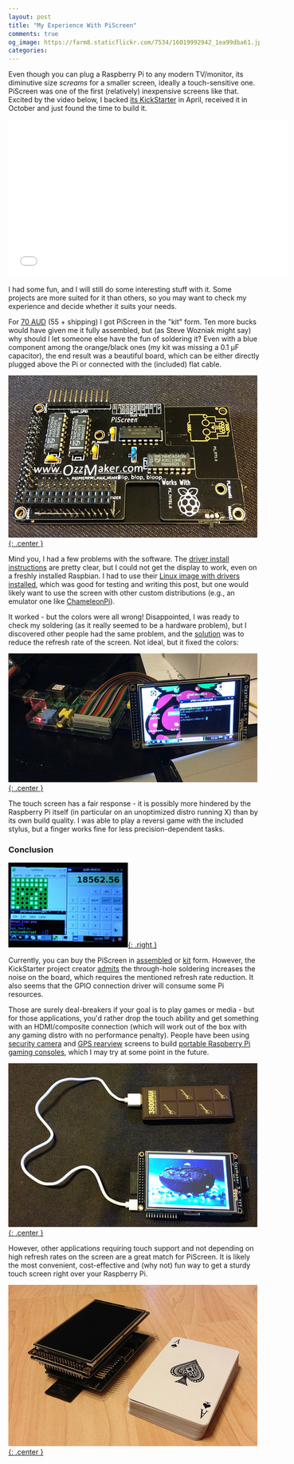 ```yaml
---
layout: post
title: "My Experience With PiScreen"
comments: true
og_image: https://farm8.staticflickr.com/7534/16019992942_1ea99dba61.jpg
categories:
---
```


Even though you can plug a Raspberry Pi to any modern TV/monitor, its diminutive size *screams* for a smaller screen, ideally a touch-sensitive one. PiScreen was one of the first (relatively) inexpensive screens like that. Excited by the video below, I backed [its KickStarter][1] in April, received it in October and just found the time to build it.

<p style="text-align:center"><iframe width="560" height="315" src="//www.youtube.com/embed/sM0-iksBXDc" frameborder="0" allowfullscreen></iframe></p>

I had some fun, and I will still do some interesting stuff with it. Some projects are more suited for it than others, so you may want to check my experience and decide whether it suits your needs.

<!--more-->

For [70 AUD][5] (55 + shipping) I got PiScreen in the "kit" form. Ten more bucks would have given me it fully assembled, but (as Steve Wozniak might say) why should I let someone else have the fun of soldering it? Even with a blue component among the orange/black ones (my kit was missing a 0.1 μF capacitor), the end result was a beautiful board, which can be either directly plugged above the Pi or connected with the (included) flat cable.

[![PiScreen after my soldering job ](/img/2014/12/pi1.jpg){: .center }](https://www.flickr.com/photos/chesterbr/15401048483)

Mind you, I had a few problems with the software. The [driver install instructions][7] are pretty clear, but I could not get the display to work, even on a freshly installed Raspbian. I had to use their [Linux image with drivers installed][8], which was good for testing and writing this post, but one would likely want to use the screen with other custom distributions (e.g., an emulator one like [ChameleonPi][9]).

It worked - but the colors were all wrong! Disappointed, I was ready to check my soldering (as it really seemed to be a hardware problem), but I discovered other people had the same problem, and the [solution][2] was to reduce the refresh rate of the screen. Not ideal, but it fixed the colors:

[![PiScreen with a flat cable, running Ruby (irb) ](/img/2014/12/pi2.jpg){: .center }](https://www.flickr.com/photos/chesterbr/16019991552)

The touch screen has a fair response - it is possibly more hindered by the Raspberry Pi itself (in particular on an unoptimized distro running X) than by its own build quality. I was able to play a reversi game with the included stylus, but a finger works fine for less precision-dependent tasks.

### Conclusion

[![PiScreen showing some windows ](/img/2014/12/pi3.jpg){: .right }](https://www.flickr.com/photos/chesterbr/15401045533)

Currently, you can buy the PiScreen in [assembled][3] or [kit][4] form. However, the KickStarter project creator [admits][10] the through-hole soldering increases the noise on the board, which requires the mentioned refresh rate reduction. It also seems that the GPIO connection driver will consume some Pi resources.

Those are surely deal-breakers if your goal is to play games or media - but for those applications, you'd rather drop the touch ability and get something with an HDMI/composite connection (which will work out of the box with any gaming distro with no performance penalty). People have been using [security camera][11] and [GPS rearview][13] screens to build [portable Raspberry Pi gaming consoles][12], which I may try at some point in the future.

[![PiScreen + Chocolate battery = yummy! ](/img/2014/12/pi4.jpg){: .center }](https://www.flickr.com/photos/chesterbr/16019992942)

However, other applications requiring touch support and not depending on high refresh rates on the screen are a great match for PiScreen. It is likely the most convenient, cost-effective and (why not) fun way to get a sturdy touch screen right over your Raspberry Pi.

[![PiScreen next to a card deck, for size comparison ](/img/2014/12/pi5.jpg){: .center }](https://www.flickr.com/photos/chesterbr/15834632689)



[1]: https://www.kickstarter.com/projects/2135028730/piscreen-a-35-tft-with-touchscreen-for-the-raspber
[2]: http://ozzmaker.com/forums/topic/wrong-colors-on-piscreen-my-raspberry-is-purple/
[3]: https://www.tindie.com/products/ozzmaker/piscreen-35-tft-with-touch-for-the-raspberry-pi/
[4]: https://www.tindie.com/products/ozzmaker/piscreen-35-tft-with-touch-for-the-raspberry-pi-kit/
[5]: http://www.google.com/search?q=70+aud
[7]: http://ozzmaker.com/piscreen-driver-install-instructions-2/
[8]: http://ozzmaker.com/piscreen/PiScreenImage-SDCard-1.6.zip
[9]: /archives/2013/03/raspberry-pi-with-berryboot-and-chameleonpi.html/
[10]: http://ozzmaker.com/forums/topic/wrong-colors-on-piscreen-my-raspberry-is-purple/#post-2930
[11]: http://www.dx.com/p/q1303-4-3-pal-ntsc-digital-security-tft-monitor-black-dc-12v-195293#.VI3OrKZrVf0
[12]: http://lifehacker.com/how-to-build-a-handheld-raspberry-pi-powered-game-cons-1663675758
[13]: http://www.amazon.com/gp/product/B00IUGW7PM
